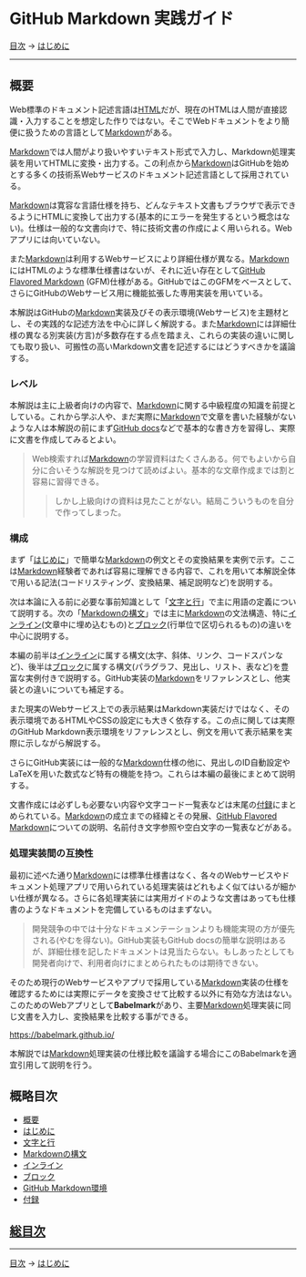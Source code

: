 # GitHub Markdown 実践ガイド

[目次](index.md) →
[はじめに](intro.md)

------------------------------------------------------------------------

## 概要

Web標準のドキュメント記述言語は[HTML]だが、現在のHTMLは人間が直接認識・入力することを想定した作りではない。そこでWebドキュメントをより簡便に扱うための言語として[Markdown]がある。

[Markdown]では人間がより扱いやすいテキスト形式で入力し、Markdown処理実装を用いてHTMLに変換・出力する。この利点から[Markdown]はGitHubを始めとする多くの技術系Webサービスのドキュメント記述言語として採用されている。

[Markdown]は寛容な言語仕様を持ち、どんなテキスト文書もブラウザで表示できるようにHTMLに変換して出力する(基本的にエラーを発生するという概念はない)。仕様は一般的な文書向けで、特に技術文書の作成によく用いられる。Webアプリには向いていない。

また[Markdown]は利用するWebサービスにより詳細仕様が異なる。[Markdown]にはHTMLのような標準仕様書はないが、それに近い存在として[GitHub Flavored Markdown] \(GFM)仕様がある。GitHubではこのGFMをベースとして、さらにGitHubのWebサービス用に機能拡張した専用実装を用いている。

本解説はGitHubの[Markdown]実装及びその表示環境(Webサービス)を主題材とし、その実践的な記述方法を中心に詳しく解説する。また[Markdown]には詳細仕様の異なる別実装(方言)が多数存在する点を踏まえ、これらの実装の違いに関しても取り扱い、可搬性の高いMarkdown文書を記述するにはどうすべきかを議論する。

### レベル

本解説は主に上級者向けの内容で、[Markdown]に関する中級程度の知識を前提としている。これから学ぶ人や、まだ実際に[Markdown]で文章を書いた経験がないような人は本解説の前にまず[GitHub docs]などで基本的な書き方を習得し、実際に文書を作成してみるとよい。

> Web検索すれば[Markdown]の学習資料はたくさんある。何でもよいから自分に合いそうな解説を見つけて読めばよい。基本的な文章作成までは割と容易に習得できる。
> 
> > しかし上級向けの資料は見たことがない。結局こういうものを自分で作ってしまった。

### 構成

まず「[はじめに]」で簡単な[Markdown]の例文とその変換結果を実例で示す。ここは[Markdown]経験者であれば容易に理解できる内容で、これを用いて本解説全体で用いる記法(コードリスティング、変換結果、補足説明など)を説明する。

次は本論に入る前に必要な事前知識として「[文字と行]」で主に用語の定義について説明する。次の「[Markdownの構文]」では主に[Markdown]の文法構造、特に[インライン]\(文章中に埋め込むもの)と[ブロック]\(行単位で区切られるもの)の違いを中心に説明する。

本編の前半は[インライン]に属する構文(太字、斜体、リンク、コードスパンなど)、後半は[ブロック]に属する構文(パラグラフ、見出し、リスト、表など)を豊富な実例付きで説明する。GitHub実装の[Markdown]をリファレンスとし、他実装との違いについても補足する。

また現実のWebサービス上での表示結果はMarkdown実装だけではなく、その表示環境であるHTMLやCSSの設定にも大きく依存する。この点に関しては実際のGitHub Markdown表示環境をリファレンスとし、例文を用いて表示結果を実際に示しながら解説する。

さらにGitHub実装には一般的な[Markdown]仕様の他に、見出しのID自動設定やLaTeXを用いた数式など特有の機能を持つ。これらは本編の最後にまとめて説明する。

文書作成には必ずしも必要ない内容や文字コード一覧表などは末尾の[付録]にまとめられている。[Markdown]の成立までの経緯とその発展、[GitHub Flavored Markdown]についての説明、名前付き文字参照や空白文字の一覧表などがある。

### 処理実装間の互換性

最初に述べた通り[Markdown]には標準仕様書はなく、各々のWebサービスやドキュメント処理アプリで用いられている処理実装はどれもよく似てはいるが細かい仕様が異なる。さらに各処理実装には実用ガイドのような文書はあっても仕様書のようなドキュメントを完備しているものはまずない。

> 開発競争の中では十分なドキュメンテーションよりも機能実現の方が優先される(やむを得ない)。GitHub実装もGitHub docsの簡単な説明はあるが、詳細仕様を記したドキュメントは見当たらない。もしあったとしても開発者向けで、利用者向けにまとめられたものは期待できない。

そのため現行のWebサービスやアプリで採用している[Markdown]実装の仕様を確認するためには実際にデータを変換させて比較する以外に有効な方法はない。このためのWebアプリとして**Babelmark**があり、主要[Markdown]処理実装に同じ文書を入力し、変換結果を比較する事ができる。

https://babelmark.github.io/

本解説では[Markdown]処理実装の仕様比較を議論する場合にこのBabelmarkを適宜引用して説明を行う。

## 概略目次

- [概要]
- [はじめに]
- [文字と行]
- [Markdownの構文]
- [インライン]
- [ブロック]
- [GitHub Markdown環境]
- [付録]

## [総目次](index.md#総目次)

------------------------------------------------------------------------

[目次](index.md) →
[はじめに](intro.md)

[HTML]: https://ja.wikipedia.org/wiki/HyperText_Markup_Language
[Markdown]: https://ja.wikipedia.org/wiki/Markdown
[GitHub docs]: https://docs.github.com/ja/get-started/writing-on-github/getting-started-with-writing-and-formatting-on-github/basic-writing-and-formatting-syntax
[GitHub Flavored Markdown]: github-flavored-markdown.md
[GitHub Markdown環境]: github-markdown.md
[はじめに]: intro.md
[インライン]: inlines.md
[ブロック]: blocks.md
[概要]: README.md#概要
[付録]: appendices.md
[文字と行]: characters.md
[Markdownの構文]: syntax.md
[文字と行]: characters.md
[Markdownの構文]: syntax.md
